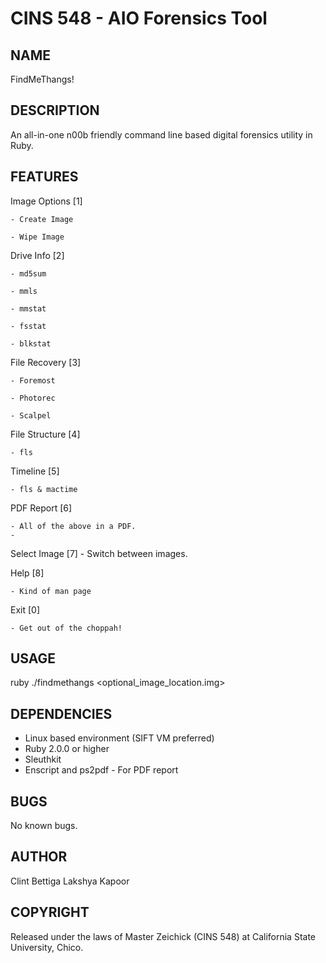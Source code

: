 CINS 548 - AIO Forensics Tool 
============

NAME
---
FindMeThangs!

DESCRIPTION
---
  An all-in-one n00b friendly command line based digital forensics utility in Ruby.

FEATURES
---

Image Options   [1]

	- Create Image
	
	- Wipe Image
	
Drive Info      [2]

	- md5sum
	
	- mmls
	
	- mmstat
	
	- fsstat
	
	- blkstat
	
File Recovery   [3]

	- Foremost
	
	- Photorec
	
	- Scalpel
	
File Structure  [4]

	- fls
	
Timeline        [5]

 	- fls & mactime
 	
PDF Report      [6]

	- All of the above in a PDF.
	-
Select Image    [7]
	- Switch between images.
	
Help            [8]

	- Kind of man page
	
Exit            [0]

	- Get out of the choppah!
	

USAGE
---
  ruby ./findmethangs <optional_image_location.img>

DEPENDENCIES
---
  - Linux based environment (SIFT VM preferred)
  - Ruby 2.0.0 or higher
  - Sleuthkit
  - Enscript and ps2pdf - For PDF report

BUGS
---
  No known bugs.

AUTHOR
---
 Clint Bettiga
 Lakshya Kapoor

COPYRIGHT
---
  Released under the laws of Master Zeichick (CINS 548) at California State University, Chico. 

